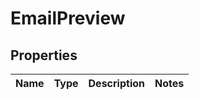 # EmailPreview
## Properties

Name | Type | Description | Notes
------------ | ------------- | ------------- | -------------


